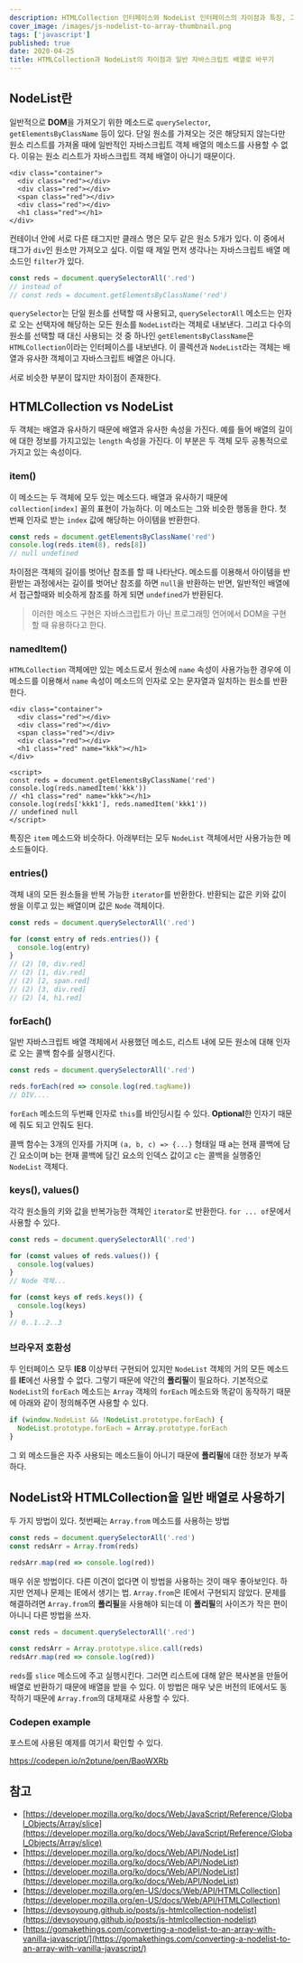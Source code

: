 ```yaml
---
description: HTMLCollection 인터페이스와 NodeList 인터페이스의 차이점과 특징, 그리고 이러한 유사 배열을 일반 자바스크립트 배열 객체로 변환하는 방법을 서로의 특징을 이해하고 정리한 뒤 사용해보기
cover_image: /images/js-nodelist-to-array-thumbnail.png
tags: ['javascript']
published: true
date: 2020-04-25
title: HTMLCollection과 NodeList의 차이점과 일반 자바스크립트 배열로 바꾸기
---
```


## NodeList란

일반적으로 **DOM**을 가져오기 위한 메소드로 `querySelector`, `getElementsByClassName` 등이 있다. 단일 원소를 가져오는 것은 해당되지 않는다만 원소 리스트를 가져올 때에 일반적인 자바스크립트 객체 배열의 메소드를 사용할 수 없다. 이유는 원소 리스트가 자바스크립트 객체 배열이 아니기 때문이다.

```vue
<div class="container">
  <div class="red"></div>
  <div class="red"></div>
  <span class="red"></div>
  <div class="red"></div>
  <h1 class="red"></h1>
</div>
```

컨테이너 안에 서로 다른 태그지만 클래스 명은 모두 같은 원소 5개가 있다. 이 중에서 태그가 `div`인 원소만 가져오고 싶다. 이럴 때 제일 먼저 생각나는 자바스크립트 배열 메소드인 `filter`가 있다.

```js
const reds = document.querySelectorAll('.red')
// instead of
// const reds = document.getElementsByClassName('red')
```

`querySelector`는 단일 원소를 선택할 때 사용되고, `querySelectorAll` 메소드는 인자로 오는 선택자에 해당하는 모든 원소를 `NodeList`라는 객체로 내보낸다. 그리고 다수의 원소를 선택할 때 대신 사용되는 것 중 하나인 `getElementsByClassName`은 `HTMLCollection`이라는 인터페이스를 내보낸다. 이 콜렉션과 `NodeList`라는 객체는 배열과 유사한 객체이고 자바스크립트 배열은 아니다.

서로 비슷한 부분이 많지만 차이점이 존재한다.

## HTMLCollection vs NodeList

두 객체는 배열과 유사하기 때문에 배열과 유사한 속성을 가진다. 예를 들어 배열의 길이에 대한 정보를 가지고있는 `length` 속성을 가진다. 이 부분은 두 객체 모두 공통적으로 가지고 있는 속성이다.

### item()

이 메소드는 두 객체에 모두 있는 메소드다. 배열과 유사하기 때문에 `collection[index]` 꼴의 표현이 가능하다. 이 메소드는 그와 비슷한 행동을 한다. 첫번째 인자로 받는 `index` 값에 해당하는 아이템을 반환한다.

```js
const reds = document.getElementsByClassName('red')
console.log(reds.item(8), reds[8])
// null undefined
```

차이점은 객체의 길이를 벗어난 참조를 할 때 나타난다. 메소드를 이용해서 아이템을 반환받는 과정에서는 길이를 벗어난 참조를 하면 `null`을 반환하는 반면, 일반적인 배열에서 접근할때와 비슷하게 참조를 하게 되면 `undefined`가 반환된다.

> 이러한 메소드 구현은 자바스크립트가 아닌 프로그래밍 언어에서 DOM을 구현할 때 유용하다고 한다.

### namedItem()

`HTMLCollection` 객체에만 있는 메소드로서 원소에 `name` 속성이 사용가능한 경우에 이 메소드를 이용해서 `name` 속성이 메소드의 인자로 오는 문자열과 일치하는 원소를 반환한다.

```vue
<div class="container">
  <div class="red"></div>
  <div class="red"></div>
  <span class="red"></div>
  <div class="red"></div>
  <h1 class="red" name="kkk"></h1>
</div>

<script>
const reds = document.getElementsByClassName('red')
console.log(reds.namedItem('kkk'))
// <h1 class="red" name="kkk"></h1>
console.log(reds['kkk1'], reds.namedItem('kkk1'))
// undefined null
</script>
```

특징은 `item` 메소드와 비슷하다. 아래부터는 모두 `NodeList` 객체에서만 사용가능한 메소드들이다.

### entries()

객체 내의 모든 원소들을 반복 가능한 `iterator`를 반환한다. 반환되는 값은 키와 값이 쌍을 이루고 있는 배열이며 값은 `Node` 객체이다.

```js
const reds = document.querySelectorAll('.red')

for (const entry of reds.entries()) {
  console.log(entry)
}
// (2) [0, div.red]
// (2) [1, div.red]
// (2) [2, span.red]
// (2) [3, div.red]
// (2) [4, h1.red]
```

### forEach()

일반 자바스크립트 배열 객체에서 사용했던 메소드, 리스트 내에 모든 원소에 대해 인자로 오는 콜백 함수를 실행시킨다.

```js
const reds = document.querySelectorAll('.red')

reds.forEach(red => console.log(red.tagName))
// DIV....
```

`forEach` 메소드의 두번째 인자로 `this`를 바인딩시킬 수 있다. **Optional**한 인자기 때문에 줘도 되고 안줘도 된다.

콜백 함수는 3개의 인자를 가지며 `(a, b, c) => {...}` 형태일 때 a는 현재 콜백에 담긴 요소이며 b는 현재 콜백에 담긴 요소의 인덱스 값이고 c는 콜백을 실행중인 `NodeList` 객체다.

### keys(), values()

각각 원소들의 키와 값을 반복가능한 객체인 `iterator`로 반환한다. `for ... of`문에서 사용할 수 있다.

```js
const reds = document.querySelectorAll('.red')

for (const values of reds.values()) {
  console.log(values)
}
// Node 객체...

for (const keys of reds.keys()) {
  console.log(keys)
}
// 0..1..2..3
```

### 브라우저 호환성

두 인터페이스 모두 **IE8** 이상부터 구현되어 있지만 `NodeList` 객체의 거의 모든 메소드를 **IE**에선 사용할 수 없다. 그렇기 때문에 약간의 **폴리필**이 필요하다. 기본적으로 `NodeList`의 `forEach` 메소드는 `Array` 객체의 `forEach` 메소드와 똑같이 동작하기 때문에 아래와 같이 정의해주면 사용할 수 있다.

```js
if (window.NodeList && !NodeList.prototype.forEach) {
  NodeList.prototype.forEach = Array.prototype.forEach
}
```

그 외 메소드들은 자주 사용되는 메소드들이 아니기 때문에 **폴리필**에 대한 정보가 부족하다.

## NodeList와 HTMLCollection을 일반 배열로 사용하기

두 가지 방법이 있다. 첫번째는 `Array.from` 메소드를 사용하는 방법

```js
const reds = document.querySelectorAll('.red')
const redsArr = Array.from(reds)

redsArr.map(red => console.log(red))
```

매우 쉬운 방법이다. 다른 이견이 없다면 이 방법을 사용하는 것이 매우 좋아보인다. 하지만 언제나 문제는 IE에서 생기는 법. `Array.from`은 IE에서 구현되지 않았다. 문제를 해결하려면 `Array.from`의 **폴리필**을 사용해야 되는데 이 **폴리필**의 사이즈가 작은 편이 아니니 다른 방법을 쓰자.

```js
const reds = document.querySelectorAll('.red')

const redsArr = Array.prototype.slice.call(reds)
redsArr.map(red => console.log(red))
```

`reds`를 `slice` 메소드에 주고 실행시킨다. 그러면 리스트에 대해 얕은 복사본을 만들어 배열로 반환하기 때문에 배열을 받을 수 있다. 이 방법은 매우 낮은 버전의 IE에서도 동작하기 때문에 `Array.from`의 대체재로 사용할 수 있다.

### Codepen example

포스트에 사용된 예제를 여기서 확인할 수 있다.

<https://codepen.io/n2ptune/pen/BaoWXRb>

## 참고

- [https://developer.mozilla.org/ko/docs/Web/JavaScript/Reference/Global_Objects/Array/slice](https://developer.mozilla.org/ko/docs/Web/JavaScript/Reference/Global_Objects/Array/slice)
- [https://developer.mozilla.org/ko/docs/Web/API/NodeList](https://developer.mozilla.org/ko/docs/Web/API/NodeList)
- [https://developer.mozilla.org/ko/docs/Web/API/NodeList](https://developer.mozilla.org/ko/docs/Web/API/NodeList)
- [https://developer.mozilla.org/en-US/docs/Web/API/HTMLCollection](https://developer.mozilla.org/en-US/docs/Web/API/HTMLCollection)
- [https://devsoyoung.github.io/posts/js-htmlcollection-nodelist](https://devsoyoung.github.io/posts/js-htmlcollection-nodelist)
- [https://gomakethings.com/converting-a-nodelist-to-an-array-with-vanilla-javascript/](https://gomakethings.com/converting-a-nodelist-to-an-array-with-vanilla-javascript/)
